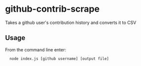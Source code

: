 # github-contrib-scrape
Takes a github user's contribution history and converts it to CSV

## Usage
From the command line enter:
```
  node index.js [github username] [output file]
```
